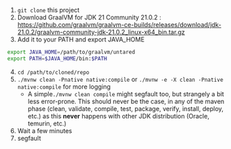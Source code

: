 1.  `git clone` this project
2. Download GraalVM for JDK 21 Community 21.0.2 : https://github.com/graalvm/graalvm-ce-builds/releases/download/jdk-21.0.2/graalvm-community-jdk-21.0.2_linux-x64_bin.tar.gz
3. Add it to your PATH and export JAVA_HOME

```bash
export JAVA_HOME=/path/to/graalvm/untared
export PATH=$JAVA_HOME/bin:$PATH
```

4. `cd /path/to/cloned/repo`
5. `./mvnw clean -Pnative native:compile` or `./mvnw -e -X clean -Pnative native:compile` for more logging
   - A simple`./mvnw clean compile` might segfault too, but strangely a bit less error-prone. This should never be the case, in any of the maven phase (clean, validate, compile, test, package, verify, install, deploy, etc.) as this **never** happens with other JDK distribution (Oracle, temurin, etc.)
7. Wait a few minutes
8. segfault
